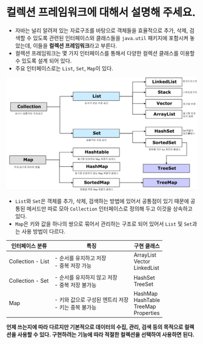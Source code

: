 # 컬렉션 프레임워크에 대해서 설명해 주세요.

- 자바는 널리 알려져 있는 자료구조를 바탕으로 객체들을 효율적으로 추가, 삭제, 검색할 수 있도록 관련된 인터페이스와 클래스들을 `java.util` 패키지에 포함시켜 놓았는데,
    이들을 **컬렉션 프레임워크**라고 부른다.
- 컬렉션 프레임워크는 몇 가지 인터페이스를 통해서 다양한 컬렉션 클래스를 이용할 수 있도록 설계 되어 있다.
- 주요 인터페이스로는 `List`, `Set`, `Map`이 있다.

![img_2.png](img_2.png)

- `List`와 `Set`은 객체를 추가, 삭제, 검색하는 방법에 있어서 공통점이 있기 때문에 공통된 메서드만 따로 모아 `Collection` 인터페이스로 정의해 두고 이것을 상속하고 있다.
- `Map`은 키와 값을 하나의 쌍으로 묶어서 관리하는 구조로 되어 있어서 `List` 및 `Set`과는 사용 방법이 다르다.

| 인터페이스 분류          | 특징                                   | 구현 클래스                                              |
|-------------------|--------------------------------------|-----------------------------------------------------|
| Collection - List | - 순서를 유지하고 저장<br/> - 중복 저장 가능        | ArrayList<br/> Vector<br/> LinkedList               |
| Collection - Set  | - 순서를 유지하지 않고 저장<br/> - 중복 저장 불가능    | HashSet<br/> TreeSet                                |
| Map               | - 키와 값으로 구성된 엔트리 저장<br/> - 키는 중복 불가능 | HashMap<br/> HashTable<br/> TreeMap<br/> Properties |

**언제 쓰는지에 따라 다르지만 기본적으로 데이터의 수집, 관리, 검색 등의 목적으로 컬렉션을 사용할 수 있다. 구현하려는 기능에 따라 적절한 컬렉션을 선택하여 사용하면 된다.**